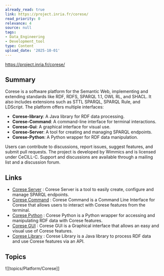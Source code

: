 ```yaml
---
already_read: true
link: https://project.inria.fr/corese/
read_priority: 0
relevance: 4
source: null
tags:
- Data_Engineering
- Development_tool
type: Content
upload_date: '2025-10-01'
---
```


https://project.inria.fr/corese/
## Summary

Corese is a software platform for the Semantic Web, implementing and extending standards like RDF, RDFS, SPARQL 1.1, OWL RL, and SHACL. It also includes extensions such as STTL SPARQL, SPARQL Rule, and LDScript. The platform offers multiple interfaces:

- **Corese-library**: A Java library for RDF data processing.
- **Corese-Command**: A command-line interface for terminal interactions.
- **Corese-Gui**: A graphical interface for visual use.
- **Corese-Server**: A tool for creating and managing SPARQL endpoints.
- **Corese-Python**: A Python wrapper for RDF data manipulation.

Users can contribute to discussions, report issues, suggest features, and submit pull requests. The project is developed by Wimmics and is licensed under CeCILL-C. Support and discussions are available through a mailing list and a discussion forum.
## Links

- [Corese Server](https://corese-stack.github.io/corese-server) : Corese Server is a tool to easily create, configure and manage SPARQL endpoints.
- [Corese Command](https://corese-stack.github.io/corese-command) : Corese Command is a Command Line Interface for Corese that allows users to interact with Corese features from the terminal.
- [Corese Python](https://project.inria.fr/corese/corese-python) : Corese Python is a Python wrapper for accessing and manipulating RDF data with Corese features.
- [Corese GUI](https://corese-stack.github.io/corese-gui) : Corese GUI is a Graphical interface that allows an easy and visual use of Corese features.
- [Corese Library](https://corese-stack.github.io/corese-core) : Corese Library is a Java library to process RDF data and use Corese features via an API.

## Topics

![[topics/Platform/Corese]]